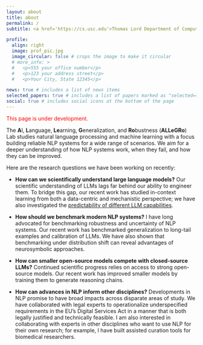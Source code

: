 ```yaml
---
layout: about
title: about
permalink: /
subtitle: <a href='https://cs.usc.edu'>Thomas Lord Department of Computer Science, University of Southern California</a>. 

profile:
  align: right
  image: prof_pic.jpg
  image_circular: false # crops the image to make it circular
  # more_info: >
  #   <p>555 your office number</p>
  #   <p>123 your address street</p>
  #   <p>Your City, State 12345</p>

news: true # includes a list of news items
selected_papers: true # includes a list of papers marked as "selected={true}"
social: true # includes social icons at the bottom of the page
---
```

<span style="font-size:1em;color:red">This page is under development.</span>

The **A**I, **L**anguage, **Le**arning, **G**eneralization, and **Ro**bustness (**ALLeGRo**) Lab studies natural language processing and machine learning with a focus building reliable NLP systems for a wide range of scenarios. We aim for a deeper understanding of how NLP systems work, when they fail, and how they can be improved.

Here are the research questions we have been working on recently:

- **How can we scientifically understand large language models?** Our scientific understanding of LLMs lags far behind our ability to engineer them. To bridge this gap, our recent work has studied in-context learning from both a data-centric and mechanistic perspective; we have also investigated the [predictability of different LLM capabilities](https://arxiv.org/abs/2305.14947).

- **How should we benchmark modern NLP systems?** I have long advocated for benchmarking robustness and uncertainty of NLP systems. Our recent work has benchmarked generalization to long-tail examples and calibration of LLMs. We have also shown that benchmarking under distribution shift can reveal advantages of neurosymbolic approaches.

- **How can smaller open-source models compete with closed-source LLMs?** Continued scientific progress relies on access to strong open-source models. Our recent work has improved smaller models by training them to generate reasoning chains.

- **How can advances in NLP inform other disciplines?** Developments in NLP promise to have broad impacts across disparate areas of study. We have collaborated with legal experts to operationalize underspecified requirements in the EU’s Digital Services Act in a manner that is both legally justified and technically feasible. I am also interested in collaborating with experts in other disciplines who want to use NLP for their own research; for example, I have built assisted curation tools for biomedical researchers.
